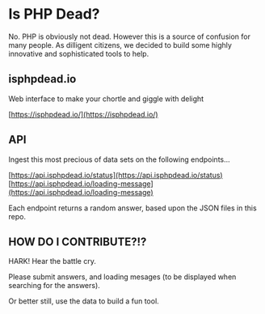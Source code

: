 # Is PHP Dead? 

No. PHP is obviously not dead. However this is a source of confusion for many people. As dilligent citizens, we decided to build some highly innovative and sophisticated tools to help. 

## isphpdead.io

Web interface to make your chortle and giggle with delight

[https://isphpdead.io/](https://isphpdead.io/)


## API

Ingest this most precious of data sets on the following endpoints...

[https://api.isphpdead.io/status](https://api.isphpdead.io/status)
[https://api.isphpdead.io/loading-message](https://api.isphpdead.io/loading-message)

Each endpoint returns a random answer, based upon the JSON files in this repo. 

## HOW DO I CONTRIBUTE?!? 

HARK! Hear the battle cry. 

Please submit answers, and loading mesages (to be displayed when searching for the answers).

Or better still, use the data to build a fun tool.